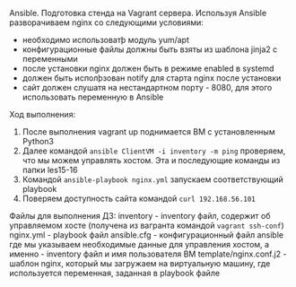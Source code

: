 Ansible.
Подготовка стенда на Vagrant сервера. Используя Ansible разворачиваем nginx со следующими
условиями:
- необходимо использоватþ модуль yum/apt
- конфигурационные файлы должны быть взяты из шаблона jinja2 с переменными
- после установки nginx должен быть в режиме enabled в systemd
- должен быть исполþзован notify для старта nginx после установки
- сайт должен слушатя на нестандартном порту - 8080, для этого использовать переменную в Ansible

Ход выполнения:
1. После выполнения vagrant up поднимается ВМ с установленным Python3
2. Далее командой `ansible ClientVM -i inventory -m ping` проверяем, что мы можем управлять хостом. Эта и последующие команды из папки les15-16
3. Командой `ansible-playbook nginx.yml` запускаем соответствующий playbook
4. Поверяем доступность сайта командой `curl 192.168.56.101`

Файлы для выполнения ДЗ:
inventory - inventory файл, содержит об управляемом хосте (получена из вагранта командой `vagrant ssh-conf`)
nginx.yml - playbook файл
ansible.cfg - конфигурационный файл ansible где мы указываем необходимые данные для управления хостом, а именно - inventory файл и имя пользователя ВМ
template/nginx.conf.j2 - шаблон nginx, который мы загружаем на виртуальную машину, где используется переменная, заданная в playbook файле
